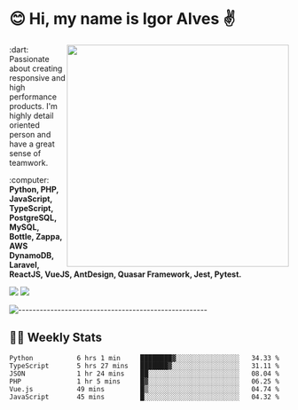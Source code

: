 # :blush: Hi, my name is Igor Alves :v:

<img src="https://github-readme-stats.vercel.app/api?username=iguit0&show_icons=true&include_all_commits=true&count_private=true&theme=dark" min-width="400px" max-width="400px" width="400px" align="right" />

<p align="left"> 
  :dart: Passionate about creating responsive and high performance products.
  I'm highly detail oriented person and have a great sense of teamwork.
</p>

<p align="left">
  :computer: <strong>Python, PHP, JavaScript, TypeScript, PostgreSQL, MySQL, Bottle, Zappa, AWS DynamoDB, Laravel, ReactJS, VueJS, AntDesign, Quasar Framework, Jest, Pytest.</strong>
</p>

<p align="left">
  <a href="https://www.linkedin.com/in/igor-lucio-alves" target="_blank" rel="noopener noreferrer" alt="LinkedIn">
  <img src="https://img.shields.io/badge/LinkedIn-0077B5?style=for-the-badge&logo=linkedin&logoColor=white" /></a>

  <a href="https://t.me/iguit0" target="_blank" rel="noopener noreferrer" alt="Telegram">
  <img src="https://img.shields.io/badge/Telegram-2CA5E0?style=for-the-badge&logo=telegram&logoColor=white" /></a>
</p>

![-----------------------------------------------------](https://raw.githubusercontent.com/andreasbm/readme/master/assets/lines/aqua.png)

## :man_technologist: Weekly Stats
<!--START_SECTION:waka-->

```text
Python           6 hrs 1 min     ████████▓░░░░░░░░░░░░░░░░   34.33 %
TypeScript       5 hrs 27 mins   ███████▓░░░░░░░░░░░░░░░░░   31.11 %
JSON             1 hr 24 mins    ██░░░░░░░░░░░░░░░░░░░░░░░   08.04 %
PHP              1 hr 5 mins     █▓░░░░░░░░░░░░░░░░░░░░░░░   06.25 %
Vue.js           49 mins         █▒░░░░░░░░░░░░░░░░░░░░░░░   04.74 %
JavaScript       45 mins         █░░░░░░░░░░░░░░░░░░░░░░░░   04.32 %
```

<!--END_SECTION:waka-->

